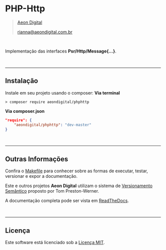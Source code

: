  PHP-Http
==========

> [Aeon Digital](http://www.aeondigital.com.br)
>
> rianna@aeondigital.com.br

&nbsp;

Implementação das interfaces **Psr/Http/Message{...}**.


&nbsp;
&nbsp;


_______________________________________________________________________________

## Instalação

Instale em seu projeto usando o composer:
**Via terminal**
```shell
> composer require aeondigital/phphttp
```

**Via composer.json**
```json
"require": {
    "aeondigital/phphttp": "dev-master"
}
```


&nbsp;
&nbsp;


_______________________________________________________________________________

## Outras Informações

Confira o [Makefile](Makefile) para conhecer sobre as formas de executar, 
testar, versionar e expor a documentação.

Este e outros projetos **Aeon Digital** utilizam o sistema de [Versionamento
Semântico](https://semver.org/) proposto por Tom Preston-Werner.

A documentação completa pode ser vista em
[ReadTheDocs](https://aeondigital-php-http.readthedocs.io/).


&nbsp;
&nbsp;


_______________________________________________________________________________

## Licença

Este software está licenciado sob a [Licença MIT](LICENSE).
